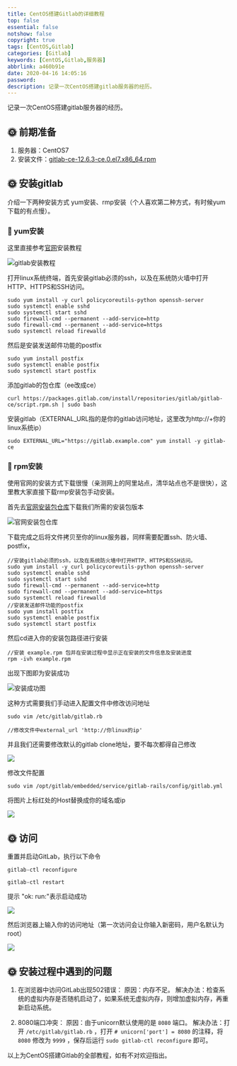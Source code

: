 ```yaml
---
title: CentOS搭建Gitlab的详细教程
top: false
essential: false
notshow: false
copyright: true
tags: [CentOS,Gitlab]
categories: [Gitlab]
keywords: [CentOS,Gitlab,服务器]
abbrlink: a460b91e
date: 2020-04-16 14:05:16
password:
description: 记录一次CentOS搭建gitlab服务器的经历。
---
```


记录一次CentOS搭建gitlab服务器的经历。

## :sun_with_face: 前期准备
1. 服务器：CentOS7
2. 安装文件：[gitlab-ce-12.6.3-ce.0.el7.x86_64.rpm](https://packages.gitlab.com/gitlab/gitlab-ce/packages/el/7/gitlab-ce-12.6.3-ce.0.el7.x86_64.rpm)

## :sun_with_face: 安装gitlab
介绍一下两种安装方式 yum安装、rmp安装（个人喜欢第二种方式，有时候yum下载的有点慢）。

### :tada: yum安装
这里直接参考[官网](https://about.gitlab.com/install/#centos-7)安装教程

![gitlab安装教程](https://s1.ax1x.com/2020/04/16/JkuM6O.png)

打开linux系统终端，首先安装gitlab必须的ssh，以及在系统防火墙中打开HTTP、HTTPS和SSH访问。
```
sudo yum install -y curl policycoreutils-python openssh-server
sudo systemctl enable sshd
sudo systemctl start sshd
sudo firewall-cmd --permanent --add-service=http
sudo firewall-cmd --permanent --add-service=https
sudo systemctl reload firewalld
```

然后是安装发送邮件功能的postfix
```
sudo yum install postfix
sudo systemctl enable postfix
sudo systemctl start postfix
```

添加gitlab的包仓库（ee改成ce）
```
curl https://packages.gitlab.com/install/repositories/gitlab/gitlab-ce/script.rpm.sh | sudo bash
```

安装gitlab（EXTERNAL_URL指的是你的gitlab访问地址，这里改为http://+你的linux系统ip）
```
sudo EXTERNAL_URL="https://gitlab.example.com" yum install -y gitlab-ce
```

### :tada: rpm安装
使用官网的安装方式下载很慢（亲测网上的阿里站点，清华站点也不是很快），这里教大家直接下载rmp安装包手动安装。

首先去[官网安装包仓库](https://packages.gitlab.com/gitlab/gitlab-ce/)下载我们所需的安装包版本

![官网安装包仓库](https://s1.ax1x.com/2020/04/16/JkK08x.png)

下载完成之后将文件拷贝至你的linux服务器，同样需要配置ssh、防火墙、postfix，
```
//安装gitlab必须的ssh，以及在系统防火墙中打开HTTP、HTTPS和SSH访问。
sudo yum install -y curl policycoreutils-python openssh-server
sudo systemctl enable sshd
sudo systemctl start sshd
sudo firewall-cmd --permanent --add-service=http
sudo firewall-cmd --permanent --add-service=https
sudo systemctl reload firewalld
//安装发送邮件功能的postfix
sudo yum install postfix
sudo systemctl enable postfix
sudo systemctl start postfix
```

然后cd进入你的安装包路径进行安装
```
//安装 example.rpm 包并在安装过程中显示正在安装的文件信息及安装进度
rpm -ivh example.rpm 
```

出现下图即为安装成功

![安装成功图](https://s1.ax1x.com/2020/04/16/JkJiXq.jpg)

这种方式需要我们手动进入配置文件中修改访问地址
```
sudo vim /etc/gitlab/gitlab.rb

//修改文件中external_url 'http://你linux的ip'
```

并且我们还需要修改默认的gitlab clone地址，要不每次都得自己修改

![](https://s1.ax1x.com/2020/04/16/JklUaQ.png)

修改文件配置
```
sudo vim /opt/gitlab/embedded/service/gitlab-rails/config/gitlab.yml
```

将图片上标红处的Host替换成你的域名或ip

![](https://s1.ax1x.com/2020/04/16/JklLIH.png)

## :sun_with_face: 访问
重置并启动GitLab，执行以下命令
```
gitlab-ctl reconfigure

gitlab-ctl restart
```
提示  "ok: run:"表示启动成功

![](https://s1.ax1x.com/2020/04/16/JkY5zd.jpg)

然后浏览器上输入你的访问地址（第一次访问会让你输入新密码，用户名默认为root）

![](https://s1.ax1x.com/2020/04/16/Jk1j7F.png)

## :sun_with_face: 安装过程中遇到的问题
1. 在浏览器中访问GitLab出现502错误：
原因：内存不足。
解决办法：检查系统的虚拟内存是否随机启动了，如果系统无虚拟内存，则增加虚拟内存，再重新启动系统。

2. 8080端口冲突：
原因：由于unicorn默认使用的是 `8080` 端口。
解决办法：打开 `/etc/gitlab/gitlab.rb` ，打开 `# unicorn['port'] = 8080` 的注释，将 `8080` 修改为 `9999` ，保存后运行 `sudo gitlab-ctl reconfigure` 即可。

以上为CentOS搭建Gitlab的全部教程，如有不对欢迎指出。
